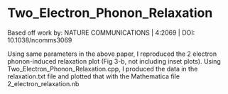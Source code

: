 # Two_Electron_Phonon_Relaxation
Based off work by: NATURE COMMUNICATIONS | 4:2069 | DOI: 10.1038/ncomms3069

Using same parameters in the above paper, I reproduced the 2 electron phonon-induced relaxation plot (Fig 3-b, not including inset plots). Using Two_Electron_Phonon_Relaxation.cpp, I produced the data in the relaxation.txt file and plotted that with the Mathematica file 2_electron_relaxation.nb
